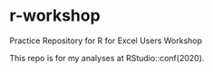 # r-workshop
Practice Repository for R for Excel Users Workshop

This repo is for my analyses at RStudio::conf(2020). 
